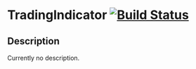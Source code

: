 # TradingIndicator [![Build Status](https://travis-ci.org/DeckerCHAN/TradingIndicator.svg)](https://travis-ci.org/DeckerCHAN/TradingIndicator)
## Description
Currently no description.
